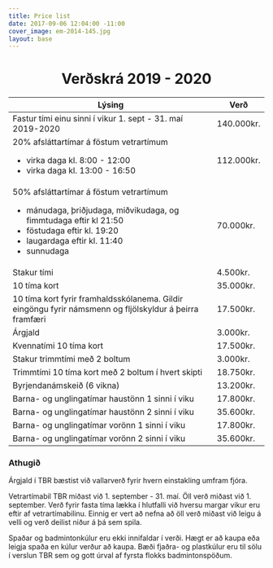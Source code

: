 ```yaml
---
title: Price list
date: 2017-09-06 12:04:00 -11:00
cover_image: em-2014-145.jpg
layout: base
---
```


<head>
  <link href='http://fonts.googleapis.com/css?family=Lobster' rel='stylesheet' type='text/css'>
</head>
<body>
  <h1 class="board_text" align="center">Verðskrá 2019 - 2020</h1>
  <section class="long_text">
        <div class="table-responsive">
            <table class="table table-hover">
                <thead>
                    <tr>
                        <th>Lýsing</th>
                        <th>Verð</th>
                    </tr>
                </thead>
 <tbody>
                    <tr>
                        <td>Fastur tími einu sinni í vikur 1. sept - 31. maí 2019-2020</td>
                        <td>140.000kr.</td>
                    </tr>
<tr>
                        <td>
                            20% afsláttartímar á föstum vetrartímum
                            <ul>
                                <li>virka daga kl. 8:00 - 12:00</li>
                                <li>virka daga kl. 13:00 - 16:50</li>
                            </ul>
                        </td>
                        <td>112.000kr.</td>
                    </tr>
                    <tr>
                        <td>
                            50% afsláttartímar á föstum vetrartímum
                            <ul>
                                <li>mánudaga, þriðjudaga, miðvikudaga, og fimmtudaga eftir kl 21:50</li>
                                <li>föstudaga eftir kl. 19:20</li>
                                <li>laugardaga eftir kl. 11:40</li>
                                <li>sunnudaga </li>
                            </ul>
                        </td>
                        <td>70.000kr.</td>
                    </tr>
<tr>
                        <td>Stakur tími</td>
                        <td>4.500kr.</td>
                    </tr>
                    <tr>
                        <td>10 tíma kort</td>
                        <td>35.000kr.</td>
                    </tr>
<tr>
                        <td>
                            10 tíma kort fyrir framhaldsskólanema. Gildir eingöngu fyrir námsmenn og fljölskyldur á þeirra framfæri
                        </td>
                        <td>17.500kr.</td>
                    </tr>
<tr>
                        <td>Árgjald <i class="fa fa-star small"></i></td>
                        <td>3.000kr.</td>
                    </tr>
                    <tr>
                        <td>Kvennatími 10 tíma kort</td>
                        <td>17.500kr.</td>
                    </tr>
                    <tr>
                        <td>Stakur trimmtími með 2 boltum</td>
                        <td>3.000kr.</td>
                    </tr>
                    <tr>
                        <td>Trimmtími 10 tíma kort með 2 boltum í hvert skipti</td>
                        <td>18.750kr.</td>
                    </tr>
                    <tr>
                        <td>Byrjendanámskeið (6 vikna)</td>
                        <td>13.200kr.</td>
                    </tr>
                    <tr>
                        <td>Barna- og unglingatímar haustönn 1 sinni í viku</td>
                        <td>17.800kr.</td>
                    </tr>
                    <tr>
                        <td>Barna- og unglingatímar haustönn 2 sinni í viku</td>
                        <td>35.600kr.</td>
                    </tr>
                    <tr>
                        <td>Barna- og unglingatímar vorönn 1 sinni í viku</td>
                        <td>17.800kr.</td>
                    </tr>
                    <tr>
                        <td>Barna- og unglingatímar vorönn 2 sinni í viku</td>
                        <td>35.600kr.</td>
                    </tr>
                </tbody>
            </table>
        </div>
<h3 class="board_text">Athugið</h3>
        <p><i class="fa fa-star small"></i> Árgjald í TBR bæstist við vallarverð fyrir hvern einstakling umfram fjóra.</p>
        <p>
            Vetrartímabil TBR miðast við 1. september - 31. maí. Öll verð miðast við 1. september. Verð fyrir fasta tíma lækka í hlutfalli við hversu margar vikur eru eftir af vetrartímabilinu. Einnig er vert að nefna að öll verð miðast við leigu á velli og verð deilist niður á þá sem spila.
        </p>
        <p>
            Spaðar og badmintonkúlur eru ekki innifaldar í verði. Hægt er að kaupa eða leigja spaða en kúlur verður að kaupa. Bæði fjaðra- og plastkúlur eru til sölu í verslun TBR sem og gott úrval af fyrsta flokks badmintonspöðum.
        </p>
    </section>
</body>
